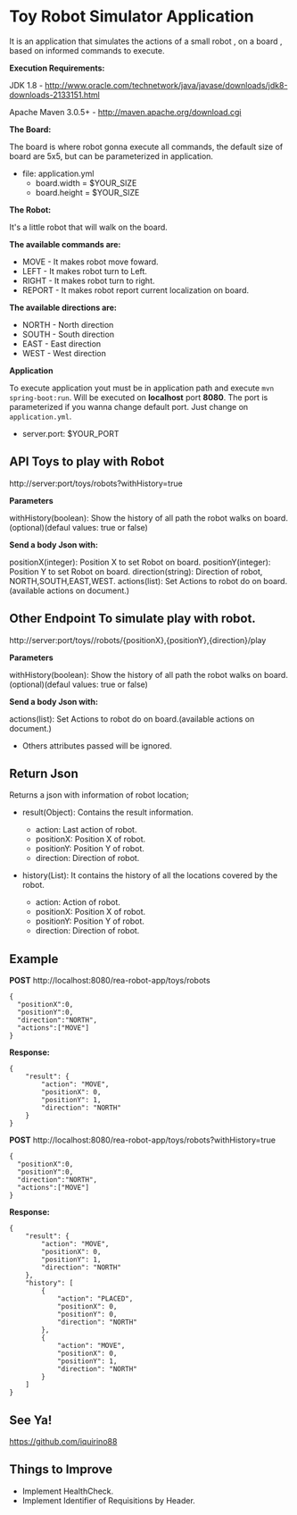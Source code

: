 Toy Robot Simulator Application
===============================

It is an application that simulates the actions of a small robot , on a board , based on informed commands to execute.

**Execution Requirements:**

JDK 1.8 - http://www.oracle.com/technetwork/java/javase/downloads/jdk8-downloads-2133151.html

Apache Maven 3.0.5+ - http://maven.apache.org/download.cgi

**The Board:**

The board is where robot gonna execute all commands, the default size of board are 5x5, but can be parameterized in application.

+   file: application.yml
    +   board.width = $YOUR_SIZE
    +   board.height = $YOUR_SIZE

**The Robot:**

It's a little robot that will walk on the board.

**The available commands are:**
+ MOVE - It makes robot move foward.
+ LEFT - It makes robot turn to Left.
+ RIGHT - It makes robot turn to right.
+ REPORT - It makes robot report current localization on board.

**The available directions are:**

+ NORTH - North direction
+ SOUTH - South direction
+ EAST - East direction
+ WEST - West direction

**Application**

To execute application yout must be in application path and execute `mvn spring-boot:run`.
Will be executed on **localhost** port **8080**.
The port is parameterized if you wanna change default port.
Just change on `application.yml`.
+ server.port: $YOUR_PORT

API Toys to play with Robot
-------------------

http://server:port/toys/robots?withHistory=true

**Parameters**

withHistory(boolean): Show the history of all path the robot walks on board.(optional)(defaul values: true or false)

**Send a body Json with:**

positionX(integer): Position X to set Robot on board. 
positionY(integer): Position Y to set Robot on board.
direction(string): Direction of robot, NORTH,SOUTH,EAST,WEST.
actions(list): Set Actions to robot do on board.(available actions on document.)

Other Endpoint To simulate play with robot.
--

http://server:port/toys//robots/{positionX},{positionY},{direction}/play

**Parameters**

withHistory(boolean): Show the history of all path the robot walks on board.(optional)(defaul values: true or false)

**Send a body Json with:**

actions(list): Set Actions to robot do on board.(available actions on document.)
+ Others attributes passed will be ignored.

Return Json
---------

Returns a json with information of robot location; 

+ result(Object): Contains the result information.
    + action: Last action of robot.
    + positionX: Position X of robot.
    + positionY: Position Y of robot.
    + direction: Direction of robot.
	
+ history(List): It contains the history of all the locations covered by the robot.
    + action: Action of robot.
	+ positionX: Position X of robot.
	+ positionY: Position Y of robot.
	+ direction: Direction of robot.
	
	
Example
---	

**POST** http://localhost:8080/rea-robot-app/toys/robots	

	{
	  "positionX":0,
	  "positionY":0,
	  "direction":"NORTH",
	  "actions":["MOVE"]
	}


**Response:**

	{
	    "result": {
	        "action": "MOVE",
	        "positionX": 0,
	        "positionY": 1,
	        "direction": "NORTH"
	    }
	}


**POST** http://localhost:8080/rea-robot-app/toys/robots?withHistory=true	

	{
	  "positionX":0,
	  "positionY":0,
	  "direction":"NORTH",
	  "actions":["MOVE"]
	}


**Response:**

	{
	    "result": {
	        "action": "MOVE",
	        "positionX": 0,
	        "positionY": 1,
	        "direction": "NORTH"
	    },
	    "history": [
	        {
	            "action": "PLACED",
	            "positionX": 0,
	            "positionY": 0,
	            "direction": "NORTH"
	        },
	        {
	            "action": "MOVE",
	            "positionX": 0,
	            "positionY": 1,
	            "direction": "NORTH"
	        }
	    ]
	}

See Ya! 
-----

https://github.com/iquirino88

Things to Improve
---

+ Implement HealthCheck.
+ Implement Identifier of Requisitions by Header.

